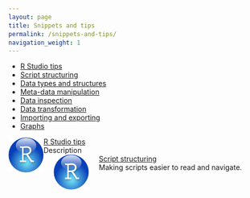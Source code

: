 ```yaml
---
layout: page
title: Snippets and tips
permalink: /snippets-and-tips/
navigation_weight: 1
---
```

* [R Studio tips](/r-studio-tips/)
* [Script structuring](/script-structuring/)
* [Data types and structures](/data-types/)
* [Meta-data manipulation](/meta-data-manipulation/)
* [Data inspection](/data-inspection/)
* [Data transformation](/data-transformation/)
* [Importing and exporting](/importing-exporting/)
* [Graphs](/graph-tips/)


<div class="boxed">
<img class="boximage" src="/_pages/snippets-and-tips/r-studio-tips.png" alt="Image text" width="70" height="70" align="left"/>
<a href="/r-studio-tips/">R Studio tips</a><br>
Description
<br>
</div>

<div class="boxed">
<img src="/_pages/snippets-and-tips/r-studio-tips.png" alt="Image text" hspace="20" width="70" height="70" align="left"/>
<a href="/script-structuring/">Script structuring</a><br>
Making scripts easier to read and navigate.
<br>
</div>
